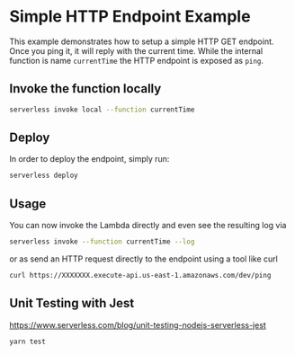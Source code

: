 # Simple HTTP Endpoint Example

This example demonstrates how to setup a simple HTTP GET endpoint. Once you ping it, it will reply with the current time. While the internal function is name `currentTime` the HTTP endpoint is exposed as `ping`.

## Invoke the function locally

```bash
serverless invoke local --function currentTime
```

## Deploy

In order to deploy the endpoint, simply run:

```bash
serverless deploy
```

## Usage

You can now invoke the Lambda directly and even see the resulting log via

```bash
serverless invoke --function currentTime --log
```

or as send an HTTP request directly to the endpoint using a tool like curl

```bash
curl https://XXXXXXX.execute-api.us-east-1.amazonaws.com/dev/ping
```

## Unit Testing with Jest

https://www.serverless.com/blog/unit-testing-nodejs-serverless-jest

```bash
yarn test
```
